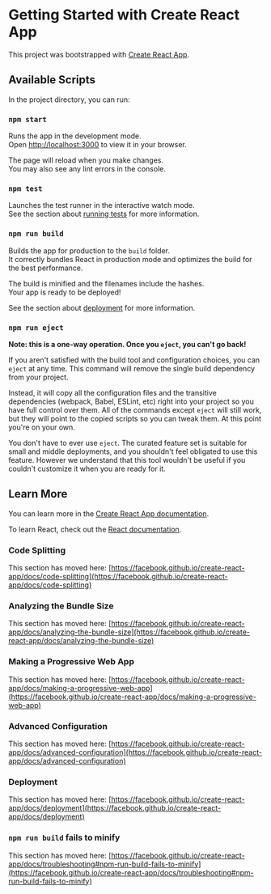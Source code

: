 # Getting Started with Create React App

This project was bootstrapped with [Create React App](https://github.com/facebook/create-react-app).

## Available Scripts

In the project directory, you can run:

### `npm start`

Runs the app in the development mode.\
Open [http://localhost:3000](http://localhost:3000) to view it in your browser.

The page will reload when you make changes.\
You may also see any lint errors in the console.

### `npm test`

Launches the test runner in the interactive watch mode.\
See the section about [running tests](https://facebook.github.io/create-react-app/docs/running-tests) for more information.

### `npm run build`

Builds the app for production to the `build` folder.\
It correctly bundles React in production mode and optimizes the build for the best performance.

The build is minified and the filenames include the hashes.\
Your app is ready to be deployed!

See the section about [deployment](https://facebook.github.io/create-react-app/docs/deployment) for more information.

### `npm run eject`

**Note: this is a one-way operation. Once you `eject`, you can't go back!**

If you aren't satisfied with the build tool and configuration choices, you can `eject` at any time. This command will remove the single build dependency from your project.

Instead, it will copy all the configuration files and the transitive dependencies (webpack, Babel, ESLint, etc) right into your project so you have full control over them. All of the commands except `eject` will still work, but they will point to the copied scripts so you can tweak them. At this point you're on your own.

You don't have to ever use `eject`. The curated feature set is suitable for small and middle deployments, and you shouldn't feel obligated to use this feature. However we understand that this tool wouldn't be useful if you couldn't customize it when you are ready for it.

## Learn More

You can learn more in the [Create React App documentation](https://facebook.github.io/create-react-app/docs/getting-started).

To learn React, check out the [React documentation](https://reactjs.org/).

### Code Splitting

This section has moved here: [https://facebook.github.io/create-react-app/docs/code-splitting](https://facebook.github.io/create-react-app/docs/code-splitting)

### Analyzing the Bundle Size

This section has moved here: [https://facebook.github.io/create-react-app/docs/analyzing-the-bundle-size](https://facebook.github.io/create-react-app/docs/analyzing-the-bundle-size)

### Making a Progressive Web App

This section has moved here: [https://facebook.github.io/create-react-app/docs/making-a-progressive-web-app](https://facebook.github.io/create-react-app/docs/making-a-progressive-web-app)

### Advanced Configuration

This section has moved here: [https://facebook.github.io/create-react-app/docs/advanced-configuration](https://facebook.github.io/create-react-app/docs/advanced-configuration)

### Deployment

This section has moved here: [https://facebook.github.io/create-react-app/docs/deployment](https://facebook.github.io/create-react-app/docs/deployment)

### `npm run build` fails to minify

This section has moved here: [https://facebook.github.io/create-react-app/docs/troubleshooting#npm-run-build-fails-to-minify](https://facebook.github.io/create-react-app/docs/troubleshooting#npm-run-build-fails-to-minify)

<!-- 2.23.9.19(화)
ReadMe.md 작성 어떻게 할 지 고민하다가 이렇게 메모 한다.
1.프로젝트하라고 해서 무엇을 할지 실력이 없어 무엇을 해도 고민이어서 쉽게 접할 수 있는 것으로 수업 시간에 배운 TodoList 해 보았다.News는 글자체 바꿔보고 끝.ㅋㅋ
2.TodoList와 카렌더에 일정 기록 ,사진 업로드 ,팝업창, 일기장 기능까지 추가해 볼려고 했으나 실력이 미비하여 완성은 다음에 하기로 하고 미완성으로 마무리했다.
3.Firebase/git
 https://firebase.google.com/
  - **React 앱 배포하기**
    - **Firebase로 배포하기**
        - Firebase 홈페이지에서
            - [https://firebase.google.com/](https://firebase.google.com/?hl=ko)
                - 시작하기 또는 콘솔 클릭
                - 1) 프로젝트 추가 또는 2) 기존 프로젝트 선택
                    - 프로젝트 이름 정하고 계속
                    - Google 애널릭티스 사용설정 해제하고 프로젝트 만들기
                - 빌드 > Hosting > 시작하기
        - 프로젝트 폴더 CLI(명령줄 인터페이스)에서
            - Firebase CLI 설치하기 (설치되어있다면 생략)
                - `npm install -g firebase-tools`
            - 로그인하기 (로그인되어있다면 생략)
                - `firebase login`
                - ⚠️ 윈도우 명령줄에서 로그인이 잘 되지 않는다면?
                    - 터미널이 powershell인 경우 cmd로 새로 열어주세요
            - 프로젝트 초기화 (초기화되어있다면 생략)
                - `firebase init`
                    - 질문 답변----------------------
                    --Are you ready to proceed (Y/n) y
# 위 아래 화살표로 이동, 스페이스로 선택
(*) Hosting: Configure file Firebase Hosting and (optionally) set up GitHub Action deploys

# 기존 프로젝트 선택 => 파이어베이스 콘솔에서 만든 프로젝트 선택
Use a existing project

# 호스팅할 index.html 폴더 선택 => build 입력
? What do you want to use as your public directory? build

# SPA(싱글페이지앱) 여부 선택 => y
? Configure as a single-page app (rewrite all urls to /index.html)? Yes

# 배포 자동화 여부 => n
? Set up automatic builds and deploys with GitHub? No

# index.html 덮어쓰기 여부 => n
? File build/index.html already exists. Overwrite? No


                    - 빌드하고 배포하기
    - `npm run build && firebase deploy`     : 끝 -->
